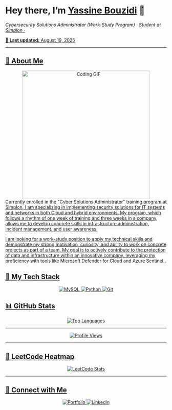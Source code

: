 <!-- ========================= -->
<!--      YASSINE’S README     -->
<!-- ========================= -->


<p align="center">
  <h1>Hey there, I’m <a href="https://www.linkedin.com/in/yassine-bzd/?locale=en_US">Yassine Bouzidi</a> 👋</h1>
  <p><em>Cybersecurity Solutions Administrator (Work-Study Program) ·  Student at </strong> <a href="https://www.simplon.co/" target="_blank">Simplon · </em></p>
  <p>📅 <strong>Last updated:</strong> August 19, 2025</p>
</p>

---
## 🚀 About Me

<div align="center">
<img  src="https://media.assettype.com/analyticsinsight%2Fimport%2Fwp-content%2Fuploads%2F2022%2F05%2FWhy-cybersecurity-jobs-should-be-more-than-We-didnt-get-hacked.gif?w=1024&auto=format%2Ccompress&fit=max" width="400" alt="Coding GIF" style="z-index:99;"/>
</div>
  <div align="left">
    Currently enrolled in the "Cyber Solutions Administrator" training program at Simplon, I am specializing in implementing security solutions for IT systems and networks in both Cloud and hybrid environments. My program, which follows a rhythm of one week of training and three weeks in a company, allows me to develop concrete skills in infrastructure administration, incident management, and user awareness.

I am looking for a work-study position to apply my technical skills and demonstrate my strong motivation, curiosity, and ability to work on concrete projects as part of a team. My goal is to actively contribute to the protection of data and infrastructure within an innovative company, leveraging my proficiency with tools like Microsoft Defender for Cloud and Azure Sentinel..
  </div>

## 🔧 My Tech Stack
<p align="center">
  <img src="https://img.shields.io/badge/MySQL-4479A1?logo=mysql&logoColor=fff" alt="MySQL"/>
  <img src="https://img.shields.io/badge/Python-3776AB?logo=python&logoColor=yellow" alt="Python"/>
  <img src="https://img.shields.io/badge/Git-F05032?logo=git&logoColor=white" alt="Git"/>
</p>

## 📊 GitHub Stats

<div align="center">
  <img src="" alt="Top Languages"/>
</div>

---

<p align="center">
  <img src="" alt="Profile Views"/>
</p>

---

## 🎯 LeetCode Heatmap

<p align="center">
  <img src="https://leetcard.jacoblin.cool/yousefmohameddergham?theme=catppuccinMocha&font=Varta&ext=heatmap" alt="LeetCode Stats"/>
</p>

---

## 🔗 Connect with Me

<p align="center">
  <a href="">
    <img src="https://img.shields.io/badge/Portfolio-000000?logo=vercel&logoColor=white" alt="Portfolio"/>
  </a>
  <a href="https://www.linkedin.com/in/yassine-bzd/?locale=en_US">
    <img src="https://img.shields.io/badge/LinkedIn-0077B5?logo=linkedin&logoColor=white" alt="LinkedIn"/>
  </a>
</p>
